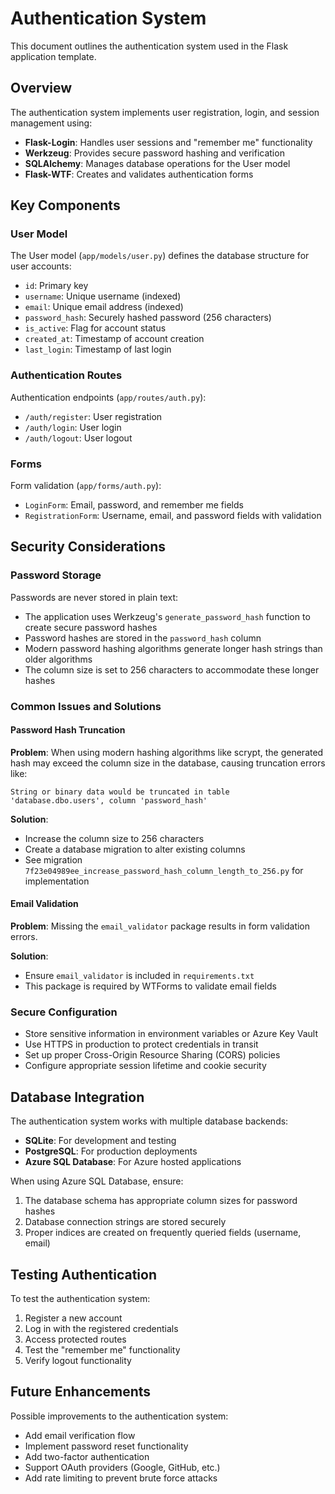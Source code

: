 # Authentication System

This document outlines the authentication system used in the Flask application template.

## Overview

The authentication system implements user registration, login, and session management using:

- **Flask-Login**: Handles user sessions and "remember me" functionality
- **Werkzeug**: Provides secure password hashing and verification
- **SQLAlchemy**: Manages database operations for the User model
- **Flask-WTF**: Creates and validates authentication forms

## Key Components

### User Model

The User model (`app/models/user.py`) defines the database structure for user accounts:

- `id`: Primary key
- `username`: Unique username (indexed)
- `email`: Unique email address (indexed)
- `password_hash`: Securely hashed password (256 characters)
- `is_active`: Flag for account status
- `created_at`: Timestamp of account creation
- `last_login`: Timestamp of last login

### Authentication Routes

Authentication endpoints (`app/routes/auth.py`):

- `/auth/register`: User registration
- `/auth/login`: User login
- `/auth/logout`: User logout

### Forms

Form validation (`app/forms/auth.py`):

- `LoginForm`: Email, password, and remember me fields
- `RegistrationForm`: Username, email, and password fields with validation

## Security Considerations

### Password Storage

Passwords are never stored in plain text:

- The application uses Werkzeug's `generate_password_hash` function to create secure password hashes
- Password hashes are stored in the `password_hash` column
- Modern password hashing algorithms generate longer hash strings than older algorithms
- The column size is set to 256 characters to accommodate these longer hashes

### Common Issues and Solutions

#### Password Hash Truncation

**Problem**: When using modern hashing algorithms like scrypt, the generated hash may exceed the column size in the database, causing truncation errors like:

```
String or binary data would be truncated in table 'database.dbo.users', column 'password_hash'
```

**Solution**:
- Increase the column size to 256 characters
- Create a database migration to alter existing columns
- See migration `7f23e04989ee_increase_password_hash_column_length_to_256.py` for implementation

#### Email Validation

**Problem**: Missing the `email_validator` package results in form validation errors.

**Solution**:
- Ensure `email_validator` is included in `requirements.txt`
- This package is required by WTForms to validate email fields

### Secure Configuration

- Store sensitive information in environment variables or Azure Key Vault
- Use HTTPS in production to protect credentials in transit
- Set up proper Cross-Origin Resource Sharing (CORS) policies
- Configure appropriate session lifetime and cookie security

## Database Integration

The authentication system works with multiple database backends:

- **SQLite**: For development and testing
- **PostgreSQL**: For production deployments
- **Azure SQL Database**: For Azure hosted applications

When using Azure SQL Database, ensure:
1. The database schema has appropriate column sizes for password hashes
2. Database connection strings are stored securely
3. Proper indices are created on frequently queried fields (username, email)

## Testing Authentication

To test the authentication system:

1. Register a new account
2. Log in with the registered credentials
3. Access protected routes
4. Test the "remember me" functionality
5. Verify logout functionality

## Future Enhancements

Possible improvements to the authentication system:

- Add email verification flow
- Implement password reset functionality
- Add two-factor authentication
- Support OAuth providers (Google, GitHub, etc.)
- Add rate limiting to prevent brute force attacks